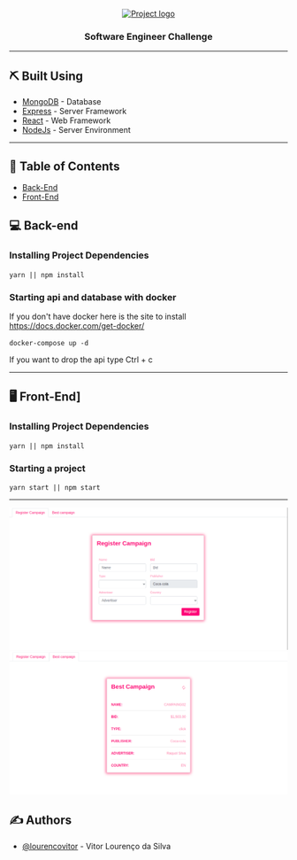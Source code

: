 <p align="center">
  <a href="" rel="noopener">
 <img width=300px height=200px src="https://cdn.pixabay.com/photo/2018/05/08/08/44/artificial-intelligence-3382507_960_720.jpg" alt="Project logo"></a>
</p>

<h3 align="center">Software Engineer Challenge</h3>

---

## ⛏️ Built Using <a name = "built_using"></a>

- [MongoDB](https://www.mongodb.com/) - Database
- [Express](https://expressjs.com/) - Server Framework
- [React](https://pt-br.reactjs.org/) - Web Framework
- [NodeJs](https://nodejs.org/en/) - Server Environment

---

## 📝 Table of Contents

- [Back-End](#back_end)
- [Front-End](#front_end)

## 💻 Back-end <a name = "back_end"></a>

### Installing Project Dependencies

```
yarn || npm install
```

### Starting api and database with docker

If you don't have docker here is the site to install https://docs.docker.com/get-docker/

```
docker-compose up -d
```

If you want to drop the api type Ctrl + c

---

## 🖥 Front-End] <a name = "front_end"></a>

### Installing Project Dependencies

```
yarn || npm install
```

### Starting a project

```
yarn start || npm start
```

---

<img  src="./front-end/public/assets/img/img1.png" alt="img1"></a>
<img src="./front-end/public/assets/img/img2.png" alt="img1"></a>

## ✍️ Authors <a name = "authors"></a>

- [@lourencovitor](https://github.com/lourencovitor) - Vitor Lourenço da Silva

